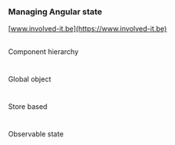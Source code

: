 ### Managing Angular state

[www.involved-it.be](https://www.involved-it.be)



## <i class="fa fa-sitemap fa-3x"></i>
Component hierarchy



# <i class="fa fa-code fa-3x"></i>
Global object



# <i class="fa fa-home fa-3x"></i>
Store based



# <i class="fa fa-eye fa-3x"></i>
Observable state

